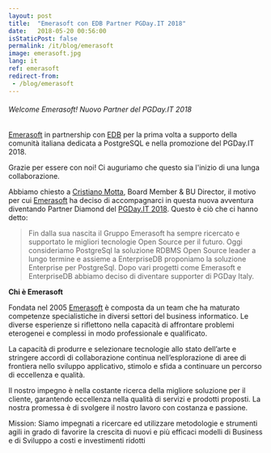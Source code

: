 ```yaml
---
layout: post
title:  "Emerasoft con EDB Partner PGDay.IT 2018"
date:   2018-05-20 00:56:00
isStaticPost: false
permalink: /it/blog/emerasoft
image: emerasoft.jpg
lang: it
ref: emerasoft
redirect-from:
 - /blog/emerasoft
---
```

<h6> Welcome Emerasoft! Nuovo Partner del PGDay.IT 2018 </h6>

[Emerasoft](https://www.1asol.com/emerasoft/) in partnership con [EDB](https://www.enterprisedb.com/) per la prima volta a supporto della comunità italiana dedicata a PostgreSQL e nella promozione del PGDay.IT 2018.

Grazie per essere con noi! Ci auguriamo che questo sia l'inizio di una lunga collaborazione.

Abbiamo chiesto a [Cristiano Motta](https://www.linkedin.com/in/cristianomotta/), Board Member & BU Director, il motivo per cui [Emerasoft](https://www.1asol.com/emerasoft/) ha deciso di accompagnarci in questa nuova avventura diventando Partner Diamond del [PGDay.IT 2018](https://2018.pgday.it/). Questo è ciò che ci hanno detto:

>Fin dalla sua nascita il Gruppo Emerasoft ha sempre ricercato e supportato le migliori tecnologie Open Source per il futuro. Oggi consideriamo PostgreSql la soluzione RDBMS Open Source leader a lungo termine e assieme a EnterpriseDB proponiamo la soluzione Enterprise per PostgreSql. Dopo vari progetti come Emerasoft e EnterpriseDB abbiamo deciso di diventare supporter di PGDay Italy.

**Chi è Emerasoft**

Fondata nel 2005 [Emerasoft](https://www.1asol.com/emerasoft/) è composta da un team che  ha maturato competenze specialistiche in diversi settori del business informatico. Le diverse esperienze si riflettono nella capacità di affrontare problemi eterogenei e complessi in modo professionale e qualificato.

La capacità di produrre e selezionare tecnologie allo stato dell’arte e stringere accordi di collaborazione continua nell’esplorazione di aree di frontiera nello sviluppo applicativo, stimolo e sfida a continuare un percorso di eccellenza e qualità.

Il nostro impegno è nella costante ricerca della migliore soluzione per il cliente, garantendo eccellenza nella qualità di servizi e prodotti proposti. La nostra promessa è di svolgere il nostro lavoro con costanza e passione.

Mission: Siamo impegnati a ricercare ed utilizzare metodologie e strumenti agili in grado di favorire la crescita di nuovi e più efficaci modelli di Business e di Sviluppo a costi e investimenti ridotti
